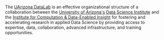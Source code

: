 The [UArizona DataLab](https://www.datascience.arizona.edu/education/uarizona-data-lab) 
is an effective organizational structure of a collaboration between the [University of Arizona's](https://www.arizona.edu/) 
[Data Science Institute](https://www.datascience.arizona.edu/) and
the [Institute for Computation & Data-Enabled Insight](https://datainsight.arizona.edu/)
for fostering and accelerating research in applied Data Science by providing access to expertise,
data, collaboration, advanced infrastructure, and training opportunities.

